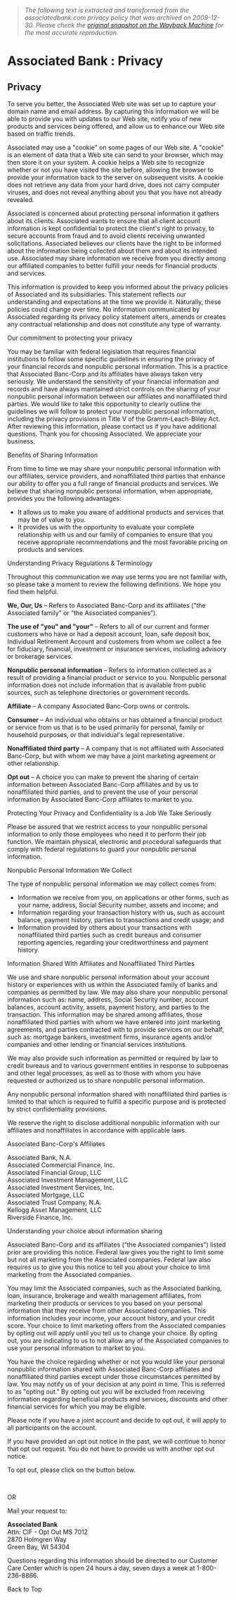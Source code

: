 > *The following text is extracted and transformed from the associatedbank.com privacy policy that was archived on 2009-12-30. Please check the [original snapshot on the Wayback Machine](https://web.archive.org/web/20091230031737id_/http%3A//www.associatedbank.com/Security/Privacy.asp) for the most accurate reproduction.*

# Associated Bank : Privacy

## Privacy

To serve you better, the Associated Web site was set up to capture your domain name and email address. By capturing this information we will be able to provide you with updates to our Web site, notify you of new products and services being offered, and allow us to enhance our Web site based on traffic trends. 

Associated may use a "cookie" on some pages of our Web site. A "cookie" is an element of data that a Web site can send to your browser, which may then store it on your system. A cookie helps a Web site to recognize whether or not you have visited the site before, allowing the browser to provide your information back to the server on subsequent visits. A cookie does not retrieve any data from your hard drive, does not carry computer viruses, and does not reveal anything about you that you have not already revealed. 

Associated is concerned about protecting personal information it gathers about its clients. Associated wants to ensure that all client account information is kept confidential to protect the client's right to privacy, to secure accounts from fraud and to avoid clients receiving unwanted solicitations. Associated believes our clients have the right to be informed about the information being collected about them and about its intended use. Associated may share information we receive from you directly among our affiliated companies to better fulfill your needs for financial products and services. 

This information is provided to keep you informed about the privacy policies of Associated and its subsidiaries. This statement reflects our understanding and expectations at the time we provide it. Naturally, these policies could change over time. No information communicated by Associated regarding its privacy policy statement alters, amends or creates any contractual relationship and does not constitute any type of warranty. 

Our commitment to protecting your privacy 

You may be familiar with federal legislation that requires financial institutions to follow some specific guidelines in ensuring the privacy of your financial records and nonpublic personal information. This is a practice that Associated Banc-Corp and its affiliates have always taken very seriously. We understand the sensitivity of your financial information and records and have always maintained strict controls on the sharing of your nonpublic personal information between our affiliates and nonaffiliated third parties. We would like to take this opportunity to clearly outline the guidelines we will follow to protect your nonpublic personal information, including the privacy provisions in Title V of the Gramm-Leach-Bliley Act. After reviewing this information, please contact us if you have additional questions. Thank you for choosing Associated. We appreciate your business. 

Benefits of Sharing Information 

From time to time we may share your nonpublic personal information with our affiliates, service providers, and nonaffiliated third parties that enhance our ability to offer you a full range of financial products and services. We believe that sharing nonpublic personal information, when appropriate, provides you the following advantages: 

  * It allows us to make you aware of additional products and services that may be of value to you.
  * It provides us with the opportunity to evaluate your complete relationship with us and our family of companies to ensure that you receive appropriate recommendations and the most favorable pricing on products and services.



Understanding Privacy Regulations & Terminology 

Throughout this communication we may use terms you are not familiar with, so please take a moment to review the following definitions. We hope you find them helpful. 

**We, Our, Us** – Refers to Associated Banc-Corp and its affiliates ("the Associated family" or “the Associated companies”). 

**The use of "you" and "your"** – Refers to all of our current and former customers who have or had a deposit account, loan, safe deposit box, Individual Retirement Account and customers from whom we collect a fee for fiduciary, financial, investment or insurance services, including advisory or brokerage services. 

**Nonpublic personal information** – Refers to information collected as a result of providing a financial product or service to you. Nonpublic personal information does not include information that is available from public sources, such as telephone directories or government records. 

**Affiliate** – A company Associated Banc-Corp owns or controls. 

**Consumer** – An individual who obtains or has obtained a financial product or service from us that is to be used primarily for personal, family or household purposes, or that individual's legal representative. 

**Nonaffiliated third party** – A company that is not affiliated with Associated Banc-Corp, but with whom we may have a joint marketing agreement or other relationship. 

**Opt out** – A choice you can make to prevent the sharing of certain information between Associated Banc-Corp affiliates and by us to nonaffiliated third parties, and to prevent the use of your personal information by Associated Banc-Corp affiliates to market to you. 

Protecting Your Privacy and Confidentiality is a Job We Take Seriously 

Please be assured that we restrict access to your nonpublic personal information to only those employees who need it to perform their job function. We maintain physical, electronic and procedural safeguards that comply with federal regulations to guard your nonpublic personal information. 

Nonpublic Personal Information We Collect 

The type of nonpublic personal information we may collect comes from: 

  * Information we receive from you, on applications or other forms, such as your name, address, Social Security number, assets and income; and
  * Information regarding your transaction history with us, such as account balance, payment history, parties to transactions and credit usage; and
  * Information provided by others about your transactions with nonaffiliated third parties such as credit bureaus and consumer reporting agencies, regarding your creditworthiness and payment history.



Information Shared With Affiliates and Nonaffiliated Third Parties 

We use and share nonpublic personal information about your account history or experiences with us within the Associated family of banks and companies as permitted by law. We may also share your nonpublic personal information such as: name, address, Social Security number, account balances, account activity, assets, payment history, and parties to the transaction. This information may be shared among affiliates, those nonaffiliated third parties with whom we have entered into joint marketing agreements, and parties contracted with to provide services on our behalf, such as: mortgage bankers, investment firms, insurance agents and/or companies and other lending or financial services institutions. 

We may also provide such information as permitted or required by law to credit bureaus and to various government entities in response to subpoenas and other legal processes, as well as to those with whom you have requested or authorized us to share nonpublic personal information. 

Any nonpublic personal information shared with nonaffiliated third parties is limited to that which is required to fulfill a specific purpose and is protected by strict confidentiality provisions. 

We reserve the right to disclose additional nonpublic information with our affiliates and nonaffiliates in accordance with applicable laws. 

Associated Banc-Corp's Affiliates 

Associated Bank, N.A.   
Associated Commercial Finance, Inc.   
Associated Financial Group, LLC   
Associated Investment Management, LLC   
Associated Investment Services, Inc.   
Associated Mortgage, LLC   
Associated Trust Company, N.A.   
Kellogg Asset Management, LLC  
Riverside Finance, Inc.   


Understanding your choice about information sharing 

Associated Banc-Corp and its affiliates (“the Associated companies”) listed prior are providing this notice. Federal law gives you the right to limit some but not all marketing from the Associated companies. Federal law also requires us to give you this notice to tell you about your choice to limit marketing from the Associated companies. 

You may limit the Associated companies, such as the Associated banking, loan, insurance, brokerage and wealth management affiliates, from marketing their products or services to you based on your personal information that they receive from other Associated companies. This information includes your income, your account history, and your credit score. Your choice to limit marketing offers from the Associated companies by opting out will apply until you tell us to change your choice. By opting out, you are indicating to us to not allow any of the Associated companies to use your personal information to market to you. 

You have the choice regarding whether or not you would like your personal nonpublic information shared with Associated Banc-Corp affiliates and nonaffiliated third parties except under those circumstances permitted by law. You may notify us of your decision at any point in time. This is referred to as "opting out." By opting out you will be excluded from receiving information regarding beneficial products and services, discounts and other financial services for which you may be eligible. 

Please note if you have a joint account and decide to opt out, it will apply to all participants on the account. 

If you have provided an opt out notice in the past, we will continue to honor that opt out request. You do not have to provide us with another opt out notice. 

To opt out, please click on the button below. 

 [](https://www.associatedbank.com/apps/AboutUs/CustomerCare/Optout.asp)

OR 

Mail your request to: 

**Associated Bank**  
Attn: CIF - Opt Out MS 7012  
2870 Holmgren Way  
Green Bay, WI 54304  


Questions regarding this information should be directed to our Customer Care Center which is open 24 hours a day, seven days a week at 1-800-236-8866. 

Back to Top 
